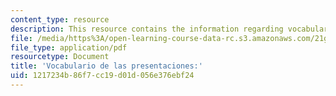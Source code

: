 ```yaml
---
content_type: resource
description: This resource contains the information regarding vocabulario de las presentaciones.
file: /media/https%3A/open-learning-course-data-rc.s3.amazonaws.com/21g-701-spanish-i-fall-2003/1217234b86f7cc19d01d056e376ebf24_MIT21G_701F03_1vocab.pdf
file_type: application/pdf
resourcetype: Document
title: 'Vocabulario de las presentaciones:'
uid: 1217234b-86f7-cc19-d01d-056e376ebf24
---
```

